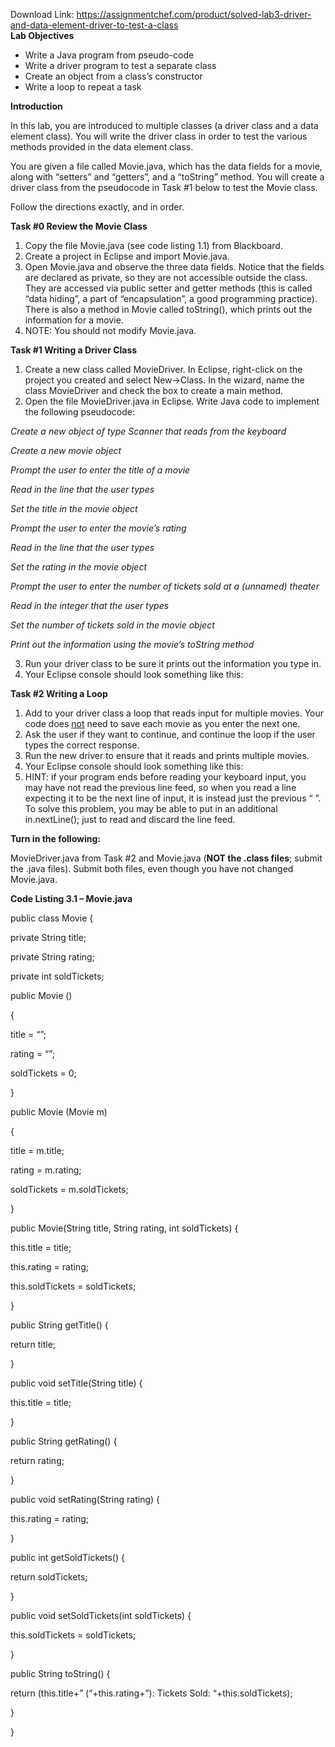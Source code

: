 Download Link: https://assignmentchef.com/product/solved-lab3-driver-and-data-element-driver-to-test-a-class
<br>
<strong>Lab Objectives</strong>




<ul>

 <li>Write a Java program from pseudo-code</li>

 <li>Write a driver program to test a separate class</li>

 <li>Create an object from a class’s constructor</li>

 <li>Write a loop to repeat a task</li>

</ul>







<strong>Introduction</strong>







In this lab, you are introduced to multiple classes (a driver class and a data element class).  You will write the driver class in order to test the various methods provided in the data element class.




You are given a file called Movie.java, which has the data fields for a movie, along with “setters” and “getters”, and a “toString” method.  You will create a driver class from the pseudocode in Task #1 below to test the Movie class.




Follow the directions exactly, and in order.




<strong>Task #0 Review the Movie Class</strong>




<ol>

 <li>Copy the file Movie.java (see code listing 1.1) from Blackboard.</li>

 <li>Create a project in Eclipse and import Movie.java.</li>

 <li>Open Movie.java and observe the three data fields. Notice that the fields are declared as private, so they are not accessible outside the class.  They are accessed via public setter and getter methods (this is called “data hiding”, a part of “encapsulation”, a good programming practice).  There is also a method in Movie called toString(), which prints out the information for a movie.</li>

 <li>NOTE: You should not modify Movie.java.</li>

</ol>




<strong>Task #1 Writing a Driver Class</strong>




<ol>

 <li>Create a new class called MovieDriver. In Eclipse, right-click on the project you created and select New-&gt;Class.  In the wizard, name the class MovieDriver and check the box to create a main method.</li>

 <li>Open the file MovieDriver.java in Eclipse. Write Java code to implement the following pseudocode:</li>

</ol>

<em>Create a new object of type Scanner that reads from the keyboard</em>

<em>Create a new movie object</em>

<em>Prompt the user to enter the title of a movie</em>

<em>Read in the line that the user types</em>

<em>Set the title in the movie object</em>

<em>Prompt the user to enter the movie’s rating</em>

<em>Read in the line that the user types</em>

<em>Set the rating in the movie object</em>

<em>Prompt the user to enter the number of tickets sold at a (unnamed) theater</em>

<em>Read in the integer that the user types</em>

<em>Set the number of tickets sold in the movie object</em>

<em>Print out the information using the movie’s toString method</em>

<em> </em>

<ol start="3">

 <li>Run your driver class to be sure it prints out the information you type in.</li>

 <li>Your Eclipse console should look something like this:</li>

</ol>




<strong>Task #2 Writing a Loop</strong>

<ol>

 <li>Add to your driver class a loop that reads input for multiple movies. Your code does <u>not</u> need to save each movie as you enter the next one.</li>

 <li>Ask the user if they want to continue, and continue the loop if the user types the correct response.</li>

 <li>Run the new driver to ensure that it reads and prints multiple movies.</li>

 <li>Your Eclipse console should look something like this:</li>

 <li>HINT: if your program ends before reading your keyboard input, you may have not read the previous line feed, so when you read a line expecting it to be the next line of input, it is instead just the previous “
”. To solve this problem, you may be able to put in an additional in.nextLine(); just to read and discard the line feed.</li>

</ol>







<strong>Turn in the following:</strong>

MovieDriver.java from Task #2 and Movie.java (<strong>NOT the .class files</strong>; submit the .java files).  Submit both files, even though you have not changed Movie.java.
















<strong>Code Listing 3.1 – Movie.java</strong>




public class Movie {




private String title;

private String rating;

private int  soldTickets;







public  Movie ()

{

title = “”;

rating = “”;

soldTickets = 0;

}




public  Movie (Movie m)

{

title = m.title;

rating = m.rating;

soldTickets = m.soldTickets;

}




public Movie(String title, String rating, int soldTickets) {




this.title = title;

this.rating = rating;

this.soldTickets = soldTickets;

}




public String getTitle() {

return title;

}




public void setTitle(String title) {

this.title = title;

}




public String getRating() {

return rating;

}




public void setRating(String rating) {

this.rating = rating;

}




public int getSoldTickets() {

return soldTickets;

}




public void setSoldTickets(int soldTickets) {

this.soldTickets = soldTickets;

}




public String toString() {

return (this.title+” (“+this.rating+”): Tickets Sold: “+this.soldTickets);

}

}


